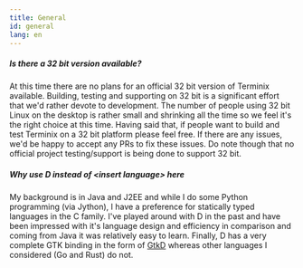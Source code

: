 ```yaml
---
title: General
id: general
lang: en
---
```

##### Is there a 32 bit version available?

At this time there are no plans for an official 32 bit version of Terminix available. Building, testing and supporting on 32 bit is a significant effort that we'd rather devote to development. The number of people using 32 bit Linux on the desktop is rather small and shrinking all the time so we feel it's the right choice at this time. Having said that, if people want to build and test Terminix on a 32 bit platform please feel free. If there are any issues, we'd be happy to accept any PRs to fix these issues. Do note though that no official project testing/support is being done to support 32 bit.

##### Why use D instead of &lt;insert language&gt; here

My background is in Java and J2EE and while I do some Python programming (via Jython), I have a preference for statically typed languages in the C family. I've played around with D in the past and have been impressed with it's language design and efficiency in comparison and coming from Java it was relatively easy to learn. Finally, D has a very complete GTK binding in the form of [GtkD](http://www.gtkd.org) whereas other languages I considered (Go and Rust) do not.